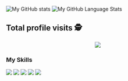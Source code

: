 ![My GitHub stats](https://github-readme-stats.vercel.app/api?username=Programador-jr&show_icons=true&theme=react)
![My GitHub Language Stats](https://github-readme-stats.vercel.app/api/top-langs/?username=Programador-jr&langs_count=5&theme=react)
<p align="center"> 

 ## Total profile visits :detective: <br>
 <p align="center"> 
   <img alingn="center" src="https://profile-counter.glitch.me/Programador-jr/count.svg" />
 </p>
</p>
<div>
 <h3>My Skills</h3>
  <img src="https://img.shields.io/badge/HTML5-E34F26?style=for-the-badge&logo=html5&logoColor=white"/>
  <img src="https://img.shields.io/badge/CSS3-1572B6?style=for-the-badge&logo=css3&logoColor=white"/>
  <img src="https://img.shields.io/badge/JavaScript-F7DF1E?style=for-the-badge&logo=javascript&logoColor=black"/>
  <img src="https://img.shields.io/badge/Python-3776AB?style=for-the-badge&logo=python&logoColor=white"/>
  <img src="https://img.shields.io/badge/Node.js-43853D?style=for-the-badge&logo=node.js&logoColor=white"/>
</div>
